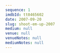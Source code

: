 ```yaml
---
sequence: 1
imdbId: tt0465602
date: 2007-09-20
slug: shoot-em-up-2007
medium: null
venue: null
venueNotes: null
mediumNotes: null
---
```


